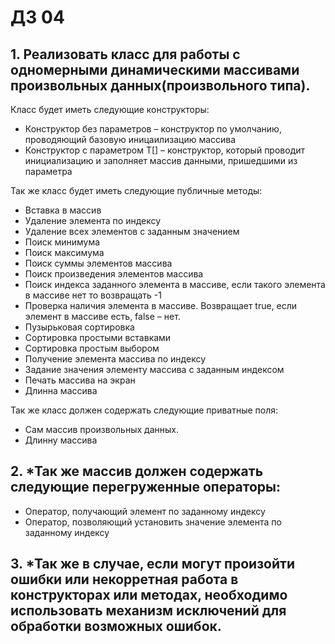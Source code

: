# ДЗ 04
## 1. Реализовать класс для работы с одномерными динамическими массивами произвольных данных(произвольного типа).
Класс будет иметь следующие конструкторы:  
- Конструктор без параметров – конструктор по умолчанию, проводяющий базовую иницаилизацию массива
- Конструктор с параметром T[] – конструктор, который проводит инициализацию и заполняет массив данными, пришедшими из параметра

Так же класс будет иметь следующие публичные методы:
- Вставка в массив
- Удаление элемента по индексу
- Удаление всех элементов с заданным значением
- Поиск минимума
- Поиск максимума
- Поиск суммы элементов массива
- Поиск произведения элементов массива
- Поиск индекса заданного элемента в массиве, если такого элемента в массиве нет то возвращать -1
- Проверка наличия элемента в массиве. Возвращает true, если элемент в массиве есть, false – нет.
- Пузырьковая сортировка
- Сортировка простыми вставками
- Сортировка простым выбором
- Получение элемента массива по индексу
- Задание значения элементу массива с заданным индексом
- Печать массива на экран
- Длинна массива

Так же класс должен содержать следующие приватные поля:
- Сам массив произвольных данных.
- Длинну массива

## 2. *Так же массив должен содержать следующие перегруженные операторы:
- Оператор, получающий элемент по заданному индексу
- Оператор, позволяющий установить значение элемента по заданному индексу
  
## 3. *Так же в случае, если могут произойти ошибки или некорретная работа в конструкторах или методах, необходимо использовать механизм исключений для обработки возможных ошибок.